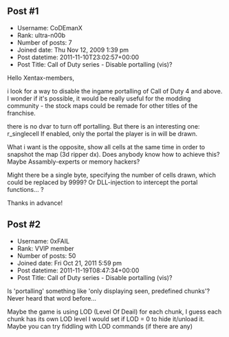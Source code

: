 ## Post #1
- Username: CoDEmanX
- Rank: ultra-n00b
- Number of posts: 7
- Joined date: Thu Nov 12, 2009 1:39 pm
- Post datetime: 2011-11-10T23:02:57+00:00
- Post Title: Call of Duty series - Disable portalling (vis)?

Hello Xentax-members,

i look for a way to disable the ingame portalling of Call of Duty 4 and above.
I wonder if it's possible, it would be really useful for the modding community - the stock maps could be remade for other titles of the franchise.

there is no dvar to turn off portalling. But there is an interesting one: r_singlecell
If enabled, only the portal the player is in will be drawn.

What i want is the opposite, show all cells at the same time in order to snapshot the map (3d ripper dx).
Does anybody know how to achieve this? Maybe Assambly-experts or memory hackers?

Might there be a single byte, specifying the number of cells drawn, which could be replaced by 9999?
Or DLL-injection to intercept the portal functions... ?

Thanks in advance!
## Post #2
- Username: 0xFAIL
- Rank: VVIP member
- Number of posts: 50
- Joined date: Fri Oct 21, 2011 5:59 pm
- Post datetime: 2011-11-19T08:47:34+00:00
- Post Title: Call of Duty series - Disable portalling (vis)?

Is 'portalling' something like 'only displaying seen, predefined chunks'? Never heard that word before...

Maybe the game is using LOD (Level Of Deail) for each chunk, I guess each chunk has its own LOD level
I would set if LOD = 0 to hide it/unload it.
Maybe you can try fiddling with LOD commands (if there are any)
